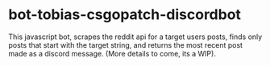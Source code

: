 # bot-tobias-csgopatch-discordbot

This javascript bot, scrapes the reddit api for a target users posts, finds only posts that start with the target string, and returns the most recent post made as a discord message. 
(More details to come, its a WIP).
